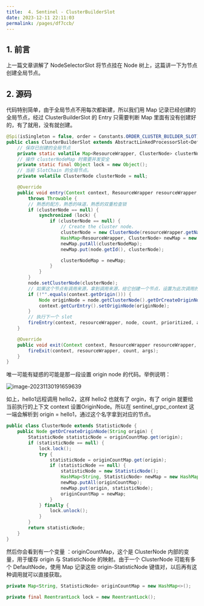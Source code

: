 ```yaml
---
title:  4. Sentinel - ClusterBuilderSlot
date: 2023-12-11 22:11:03
permalink: /pages/df7ccb/
---
```

## 1. 前言

上一篇文章讲解了 NodeSelectorSlot 将节点挂在 Node 树上，这篇讲一下为节点创建全局节点。

## 2. 源码

代码特别简单，由于全局节点不用每次都新建，所以我们用 Map 记录已经创建的全局节点，经过 ClusterBuilderSlot 的 Entry 只需要判断 Map 里面有没有创建好的，有了就用，没有就创建。

```java
@Spi(isSingleton = false, order = Constants.ORDER_CLUSTER_BUILDER_SLOT)
public class ClusterBuilderSlot extends AbstractLinkedProcessorSlot<DefaultNode> {
	// 保存已创建的全局节点
    private static volatile Map<ResourceWrapper, ClusterNode> clusterNodeMap = new HashMap<>();
	// 操作 clusterNodeMap 时需要并发安全
    private static final Object lock = new Object();
	// 当前 SlotChain 的全局节点。
    private volatile ClusterNode clusterNode = null;

    @Override
    public void entry(Context context, ResourceWrapper resourceWrapper, DefaultNode node, int count, boolean prioritized, Object... args)
        throws Throwable {
        // 熟悉的配方，熟悉的味道，熟悉的双重检查锁
        if (clusterNode == null) {
            synchronized (lock) {
                if (clusterNode == null) {
                    // Create the cluster node.
                    clusterNode = new ClusterNode(resourceWrapper.getName(), resourceWrapper.getResourceType());
                    HashMap<ResourceWrapper, ClusterNode> newMap = new HashMap<>(Math.max(clusterNodeMap.size(), 16));
                    newMap.putAll(clusterNodeMap);
                    newMap.put(node.getId(), clusterNode);

                    clusterNodeMap = newMap;
                }
            }
        }
        node.setClusterNode(clusterNode);
		// 如果这个节点有调用来源，拿到调用来源，给它创建一个节点，设置为此次调用的 origin node
        if (!"".equals(context.getOrigin())) {
            Node originNode = node.getClusterNode().getOrCreateOriginNode(context.getOrigin());
            context.getCurEntry().setOriginNode(originNode);
        }
		// 执行下一个 slot
        fireEntry(context, resourceWrapper, node, count, prioritized, args);
    }

    @Override
    public void exit(Context context, ResourceWrapper resourceWrapper, int count, Object... args) {
        fireExit(context, resourceWrapper, count, args);
    }
}
```

唯一可能有疑惑的可能是那一段设置 origin node 的代码。举例说明：

![image-20231130191659639](https://typorehwf.oss-cn-chengdu.aliyuncs.com/image-20231130191659639.png)

如上，hello1远程调用 hello2，这样 hello2 也就有了 orgin，有了 origin 就要给当前执行的上下文 context 设置OriginNode。所以在 sentinel_grpc_context 这一端会解析到 origin = hello1，通过这个名字拿到对应的节点。

```java
public class ClusterNode extends StatisticNode {
    public Node getOrCreateOriginNode(String origin) {
        StatisticNode statisticNode = originCountMap.get(origin);
        if (statisticNode == null) {
            lock.lock();
            try {
                statisticNode = originCountMap.get(origin);
                if (statisticNode == null) {
                    statisticNode = new StatisticNode();
                    HashMap<String, StatisticNode> newMap = new HashMap<>(originCountMap.size() + 1);
                    newMap.putAll(originCountMap);
                    newMap.put(origin, statisticNode);
                    originCountMap = newMap;
                }
            } finally {
                lock.unlock();
            }
        }
        return statisticNode;
	}
}

```

然后你会看到有一个变量 ：originCountMap，这个是 ClusterNode 内部的变量，用于缓存 origin 与 StatisticNode 的映射。由于一个 ClusterNode 可能有多个 DefaultNode，使用 Map 记录这些 origin-StatisticNode 键值对，以后再有这种调用就可以直接获取。

```java
private Map<String, StatisticNode> originCountMap = new HashMap<>();

private final ReentrantLock lock = new ReentrantLock();
```
